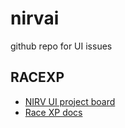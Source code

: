 # nirvai

github repo for UI issues

## RACEXP

- [NIRV UI project board](https://github.com/orgs/nirv-ai/projects/6/views/1?filterQuery=repo%3A%22nirv-ai%2Fui%22)
- [Race XP docs](https://github.com/noahehall/theBookOfNoah/blob/master/0current/architectural%20thinking/0racexp.md)
